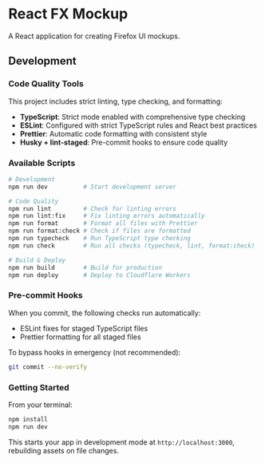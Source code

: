 # React FX Mockup

A React application for creating Firefox UI mockups.

## Development

### Code Quality Tools

This project includes strict linting, type checking, and formatting:

- **TypeScript**: Strict mode enabled with comprehensive type checking
- **ESLint**: Configured with strict TypeScript rules and React best practices
- **Prettier**: Automatic code formatting with consistent style
- **Husky + lint-staged**: Pre-commit hooks to ensure code quality

### Available Scripts

```bash
# Development
npm run dev          # Start development server

# Code Quality
npm run lint         # Check for linting errors
npm run lint:fix     # Fix linting errors automatically
npm run format       # Format all files with Prettier
npm run format:check # Check if files are formatted
npm run typecheck    # Run TypeScript type checking
npm run check        # Run all checks (typecheck, lint, format:check)

# Build & Deploy
npm run build        # Build for production
npm run deploy       # Deploy to Cloudflare Workers
```

### Pre-commit Hooks

When you commit, the following checks run automatically:
- ESLint fixes for staged TypeScript files
- Prettier formatting for all staged files

To bypass hooks in emergency (not recommended):
```bash
git commit --no-verify
```

### Getting Started

From your terminal:

```sh
npm install
npm run dev
```

This starts your app in development mode at `http://localhost:3000`, rebuilding assets on file changes.